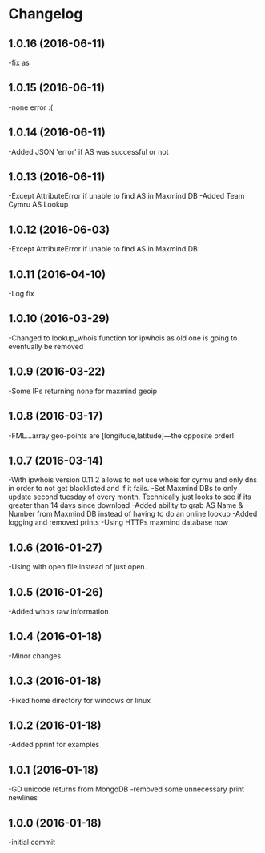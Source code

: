 Changelog
=========
1.0.16 (2016-06-11)
-------------------
-fix as

1.0.15 (2016-06-11)
-------------------
-none error :(

1.0.14 (2016-06-11)
-------------------
-Added JSON 'error' if AS was successful or not

1.0.13 (2016-06-11)
-------------------
-Except AttributeError if unable to find AS in Maxmind DB
-Added Team Cymru AS Lookup

1.0.12 (2016-06-03)
-------------------
-Except AttributeError if unable to find AS in Maxmind DB

1.0.11 (2016-04-10)
-------------------
-Log fix

1.0.10 (2016-03-29)
-------------------
-Changed to lookup_whois function for ipwhois as old one is going to eventually be removed

1.0.9 (2016-03-22)
-------------------
-Some IPs returning none for maxmind geoip

1.0.8 (2016-03-17)
-------------------
-FML...array geo-points are [longitude,latitude]—the opposite order!

1.0.7 (2016-03-14)
-------------------
-With ipwhois version 0.11.2 allows to not use whois for cyrmu and only dns in order to not get blacklisted and if it fails.
-Set Maxmind DBs to only update second tuesday of every month. Technically just looks to see if its greater than 14 days since download
-Added ability to grab AS Name & Number from Maxmind DB instead of having to do an online lookup
-Added logging and removed prints
-Using HTTPs maxmind database now

1.0.6 (2016-01-27)
-------------------
-Using with open file instead of just open.

1.0.5 (2016-01-26)
-------------------
-Added whois raw information

1.0.4 (2016-01-18)
-------------------
-Minor changes

1.0.3 (2016-01-18)
-------------------
-Fixed home directory for windows or linux

1.0.2 (2016-01-18)
-------------------
-Added pprint for examples

1.0.1 (2016-01-18)
-------------------
-GD unicode returns from MongoDB
-removed some unnecessary print newlines

1.0.0 (2016-01-18)
-------------------
-initial commit
